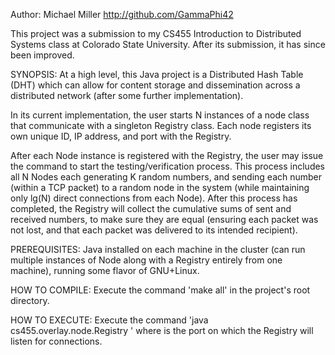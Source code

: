 Author: Michael Miller
http://github.com/GammaPhi42

This project was a submission to my CS455 Introduction to Distributed Systems class at Colorado State University. After its submission, it has since been improved.

SYNOPSIS:
At a high level, this Java project is a Distributed Hash Table (DHT) which can allow for content storage and dissemination across a distributed network (after some further implementation).

In its current implementation, the user starts N instances of a node class that communicate with a singleton Registry class. Each node registers its own unique ID, IP address, and port with the Registry.

After each Node instance is registered with the Registry, the user may issue the command to start the testing/verification process. This process includes all N Nodes each generating K random numbers, and sending each number (within a TCP packet) to a random node in the system (while maintaining only lg(N) direct connections from each Node). After this process has completed, the Registry will collect the cumulative sums of sent and received numbers, to make sure they are equal (ensuring each packet was not lost, and that each packet was delivered to its intended recipient).

PREREQUISITES:
Java installed on each machine in the cluster (can run multiple instances of Node along with a Registry entirely from one machine), running some flavor of GNU+Linux.

HOW TO COMPILE:
Execute the command 'make all' in the project's root directory.

HOW TO EXECUTE:
Execute the command 'java cs455.overlay.node.Registry <port>' where <port> is the port on which the Registry will listen for connections.



